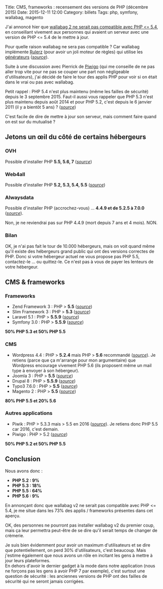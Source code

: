 Title: CMS, frameworks : recensement des versions de PHP (décembre 2015)
Date: 2015-12-11 12:00
Category: billets
Tags: php, symfony, wallabag, magento


J'ai annoncé hier que [wallabag 2 ne serait pas compatible avec PHP <= 5.4](https://twitter.com/wallabagapp/status/674985952159338501), en conseillant vivement aux personnes qui avaient un serveur avec une version de PHP <= 5.4 de le mettre à jour.

Pour quelle raison wallabag ne sera pas compatible ? Car wallabag implémente [Rulerz](https://github.com/K-Phoen/rulerz) (pour avoir un joli moteur de règles) qui utilise les [générateurs](http://php.net/manual/fr/language.generators.syntax.php) ([*source*](https://github.com/K-Phoen/rulerz/pull/21/files#diff-b5d0ee8c97c7abd7e3fa29b9a27d1780)).

Suite à une discussion avec Pierrick de [Piwigo](http://piwigo.org) (qui me conseille de ne pas aller trop vite pour ne pas se couper une part non négligeable d'utilisateurs), j'ai décidé de faire le tour des applis PHP pour voir si on était dans le vrai ou pas avec wallabag.

Petit rappel : PHP 5.4 n'est plus maintenu (même les failles de sécurité) depuis le 3 septembre 2015.
Faut-il aussi vous rappeler que PHP 5.3 n'est plus maintenu depuis août 2014 et pour PHP 5.2, c'est depuis le 6 janvier 2011 (il y a bientôt 5 ans) ? ([*source*](http://php.net/supported-versions.php))

C'est facile de dire de mettre à jour son serveur, mais comment faire quand on est sur du mutualisé ?

## Jetons un œil du côté de certains hébergeurs

### OVH

Possible d'installer PHP **5.5, 5.6, 7** ([*source*](https://www.ovh.com/fr/hebergement-web/php.xml))

### Web4all

Possible d'installer PHP **5.2, 5.3, 5.4, 5.5** ([*source*](https://www.web4all.fr/hebergements.html))

### Alwaysdata

Possible d'installer PHP (accrochez-vous) ... **4.4.9 et de 5.2.5 à 7.0.0** ([*source*](https://twitter.com/alwaysdata/status/675249017836687360)).

Non, je ne reviendrai pas sur PHP 4.4.9 (mort depuis 7 ans et 4 mois). NON.

### Bilan

OK, je n'ai pas fait le tour de 10.000 hébergeurs, mais on voit quand même qu'il existe des hébergeurs grand public qui ont des versions correctes de PHP. Donc si votre hébergeur actuel ne vous propose pas PHP 5.5, contactez-le ... ou quittez-le. Ce n'est pas à vous de payer les lenteurs de votre hébergeur.

## CMS & frameworks

### Frameworks

* Zend Framework 3 : PHP > **5.5** ([*source*](http://framework.zend.com/blog/announcing-the-zend-framework-3-roadmap.html))
* Slim Framework 3 : PHP > **5.3** ([*source*]( http://docs.slimframework.com/start/get-started/))
* Laravel 5.1 : PHP > **5.5.9** ([*source*](http://laravel.com/docs/5.1#installation))
* Symfony 3.0 : PHP > **5.5.9** ([*source*](http://symfony.com/blog/symfony-3-0-0-beta1-released))

**50% PHP 5.3 et 50% PHP 5.5**

### CMS

* Wordpress 4.4 : PHP > **5.2.4** mais PHP > **5.6** recommandé ([*source*](https://wordpress.org/about/requirements/)). Je retiens (parce que ça m'arrange pour mon argumentaire) que Wordpress encourage vivement PHP 5.6 (ils proposent même un mail type à envoyer à son hébergeur).
* Joomla 3 : PHP > **5.5** ([*source*](https://www.joomla.org/about-joomla/technical-requirements.html))
* Drupal 8 : PHP > **5.5.9** ([*source*](https://www.drupal.org/requirements))
* Typo3 7.6.0 : PHP > **5.5** ([*source*](https://typo3.org/download/))
* Magento 2 : PHP > **5.5** ([*source*](http://devdocs.magento.com/guides/v2.0/install-gde/system-requirements.html))

**80% PHP 5.5 et 20% 5.6**

### Autres applications

* Piwik : PHP > 5.3.3 mais > 5.5 en 2016 ([*source*](http://piwik.org/docs/requirements/)). Je retiens donc PHP 5.5 car 2016, c'est demain.
* Piwigo : PHP > 5.2 ([*source*](http://fr.piwigo.org/basics/requirements))

**50% PHP 5.2 et 50% PHP 5.5**

## Conclusion

Nous avons donc :

* **PHP 5.2 : 9%**
* **PHP 5.3 : 18%**
* **PHP 5.5 : 64%**
* **PHP 5.6 : 9%**

En annonçant donc que wallabag v2 ne serait pas compatible avec PHP <= 5.4, je me situe dans les 73% des applis / frameworks présentes dans cet aperçu.

OK, des personnes ne pourront pas installer wallabag v2 du premier coup, mais ça leur permettra peut-être de se dire qu'il serait temps de changer de crèmerie.

Je suis bien évidemment pour avoir un maximum d'utilisateurs et se dire que potentiellement, on perd 30% d'utilisateurs, c'est beaucoup. Mais j'estime également que nous avons un rôle en incitant les gens à mettre à jour leurs plateformes.  
En dehors d'avoir le dernier gadget à la mode dans notre application (nous ne forçons pas les gens à avoir PHP 7 par exemple), c'est surtout une question de sécurité : les anciennes versions de PHP ont des failles de sécurité qui ne seront jamais corrigées.
